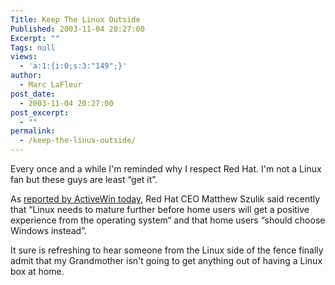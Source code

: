 ```yaml
---
Title: Keep The Linux Outside
Published: 2003-11-04 20:27:00
Excerpt: ""
Tags: null
views:
  - 'a:1:{i:0;s:3:"149";}'
author:
  - Marc LaFleur
post_date:
  - 2003-11-04 20:27:00
post_excerpt:
  - ""
permalink:
  - /keep-the-linux-outside/
---
```

<p>Every once and a while I'm reminded why I respect Red Hat. I'm not a Linux fan but these guys are least &#8220;get it&#8221;.</p>
<p>As&nbsp;<a href="http://www.activewin.com/awin/comments.asp?HeadlineIndex=20886">reported by ActiveWin today</a>, Red Hat CEO Matthew&nbsp;Szulik said recently that &#8220;Linux needs to mature further before home users will get a positive experience from the operating system&#8220; and that home users &#8220;should choose Windows instead&#8221;. </p>
<p>It sure is refreshing to hear someone from the Linux side of the fence finally admit that my Grandmother isn't going to get anything out of having a Linux box at home. <br /></p>